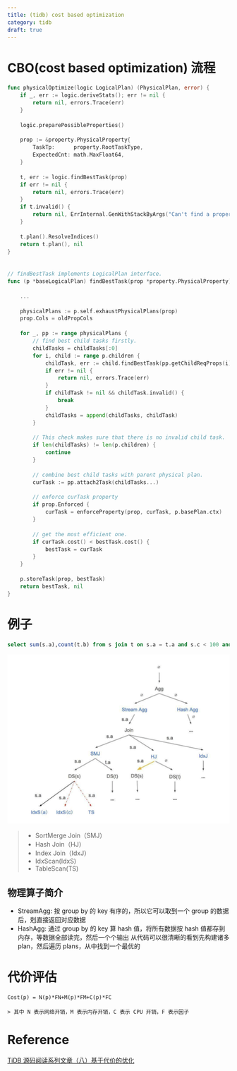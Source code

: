 ```yaml
---
title: (tidb) cost based optimization
category: tidb
draft: true
---
```


# CBO(cost based optimization) 流程

```go
func physicalOptimize(logic LogicalPlan) (PhysicalPlan, error) {
	if _, err := logic.deriveStats(); err != nil {
		return nil, errors.Trace(err)
	}

	logic.preparePossibleProperties()

	prop := &property.PhysicalProperty{
		TaskTp:      property.RootTaskType,
		ExpectedCnt: math.MaxFloat64,
	}

	t, err := logic.findBestTask(prop)
	if err != nil {
		return nil, errors.Trace(err)
	}
	if t.invalid() {
		return nil, ErrInternal.GenWithStackByArgs("Can't find a proper physical plan for this query")
	}

	t.plan().ResolveIndices()
	return t.plan(), nil
}


// findBestTask implements LogicalPlan interface.
func (p *baseLogicalPlan) findBestTask(prop *property.PhysicalProperty) (bestTask task, err error) {
    
    ...

	physicalPlans := p.self.exhaustPhysicalPlans(prop)
	prop.Cols = oldPropCols

	for _, pp := range physicalPlans {
		// find best child tasks firstly.
		childTasks = childTasks[:0]
		for i, child := range p.children {
			childTask, err := child.findBestTask(pp.getChildReqProps(i))
			if err != nil {
				return nil, errors.Trace(err)
			}
			if childTask != nil && childTask.invalid() {
				break
			}
			childTasks = append(childTasks, childTask)
		}

		// This check makes sure that there is no invalid child task.
		if len(childTasks) != len(p.children) {
			continue
		}

		// combine best child tasks with parent physical plan.
		curTask := pp.attach2Task(childTasks...)

		// enforce curTask property
		if prop.Enforced {
			curTask = enforceProperty(prop, curTask, p.basePlan.ctx)
		}

		// get the most efficient one.
		if curTask.cost() < bestTask.cost() {
			bestTask = curTask
		}
	}

	p.storeTask(prop, bestTask)
	return bestTask, nil
}
```

# 例子

```sql
select sum(s.a),count(t.b) from s join t on s.a = t.a and s.c < 100 and t.c > 10 group bys.a
```

![](/asserts/cbo1.png)
> - SortMerge Join（SMJ）
> - Hash Join（HJ）
> - Index Join（IdxJ）
> - IdxScan(IdxS)
> - TableScan(TS) 

## 物理算子简介
- StreamAgg: 按 group by 的 key 有序的，所以它可以取到一个 group 的数据后，剋直接返回对应数据
- HashAgg: 通过 group by 的 key 算 hash 值，将所有数据按 hash 值都存到内存，等数据全部读完，然后一个个输出
从代码可以很清晰的看到先构建诸多 plan，然后遍历 plans，从中找到一个最优的

# 代价评估
    Cost(p) = N(p)*FN+M(p)*FM+C(p)*FC
    
    > 其中 N 表示网络开销，M 表示内存开销，C 表示 CPU 开销，F 表示因子




# Reference
[TiDB 源码阅读系列文章（八）基于代价的优化](https://pingcap.com/blog-cn/tidb-source-code-reading-8/)
